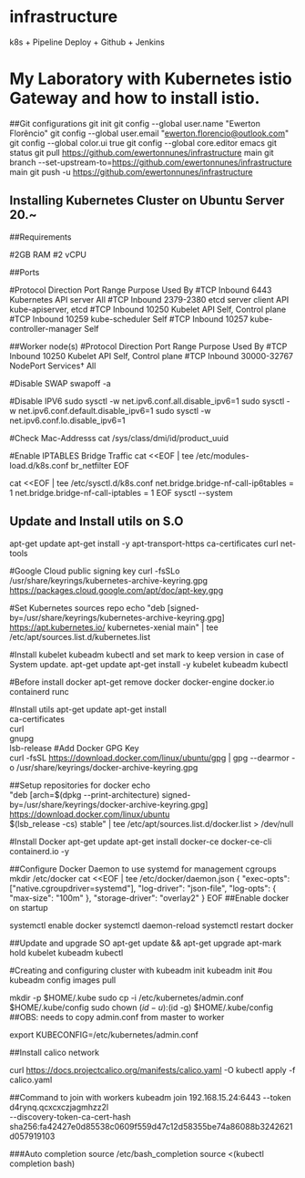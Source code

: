 # infrastructure
k8s + Pipeline Deploy + Github + Jenkins

# My Laboratory with Kubernetes istio Gateway and how to install istio.

##Git configurations
git init
git config --global user.name "Ewerton Florêncio"
git config --global user.email "ewerton.florencio@outlook.com"
git config --global color.ui true
git config --global core.editor emacs
git status
git pull https://github.com/ewertonnunes/infrastructure main
git branch --set-upstream-to=https://github.com/ewertonnunes/infrastructure main
git push  -u https://github.com/ewertonnunes/infrastructure

## Installing Kubernetes Cluster on Ubuntu Server 20.~

##Requirements

#2GB RAM
#2 vCPU

##Ports

#Protocol	Direction	Port Range	Purpose	Used By
#TCP	    Inbound	    6443	    Kubernetes API server	All
#TCP	    Inbound	    2379-2380	etcd server client API	kube-apiserver, etcd
#TCP	    Inbound	    10250	    Kubelet API	Self, Control plane
#TCP	    Inbound	    10259	    kube-scheduler	Self
#TCP	    Inbound	    10257	    kube-controller-manager	Self

##Worker node(s)
#Protocol	Direction	Port Range	Purpose	Used By
#TCP	Inbound	10250	Kubelet API	Self, Control plane
#TCP	Inbound	30000-32767	NodePort Services†	All

#Disable SWAP
swapoff -a


#Disable IPV6
sudo sysctl -w net.ipv6.conf.all.disable_ipv6=1
sudo sysctl -w net.ipv6.conf.default.disable_ipv6=1
sudo sysctl -w net.ipv6.conf.lo.disable_ipv6=1


#Check Mac-Addresss
cat /sys/class/dmi/id/product_uuid

#Enable IPTABLES Bridge Traffic
cat <<EOF | tee /etc/modules-load.d/k8s.conf
br_netfilter
EOF

cat <<EOF | tee /etc/sysctl.d/k8s.conf
net.bridge.bridge-nf-call-ip6tables = 1
net.bridge.bridge-nf-call-iptables = 1
EOF
 sysctl --system

## Update and Install utils on S.O
 apt-get update 
 apt-get install -y apt-transport-https ca-certificates curl net-tools

#Google Cloud public signing key
 curl -fsSLo /usr/share/keyrings/kubernetes-archive-keyring.gpg https://packages.cloud.google.com/apt/doc/apt-key.gpg

#Set Kubernetes sources repo
echo "deb [signed-by=/usr/share/keyrings/kubernetes-archive-keyring.gpg] https://apt.kubernetes.io/ kubernetes-xenial main" | tee /etc/apt/sources.list.d/kubernetes.list

#Install kubelet kubeadm kubectl and set mark to keep version in case of System update.
 apt-get update
 apt-get install -y kubelet kubeadm kubectl

#Before install docker
apt-get remove docker docker-engine docker.io containerd runc

#Install utils 
 apt-get update
 apt-get install \
    ca-certificates \
    curl \
    gnupg \
    lsb-release
#Add Docker GPG Key    
 curl -fsSL https://download.docker.com/linux/ubuntu/gpg | gpg --dearmor -o /usr/share/keyrings/docker-archive-keyring.gpg

##Setup repositories for docker
echo \
  "deb [arch=$(dpkg --print-architecture) signed-by=/usr/share/keyrings/docker-archive-keyring.gpg] https://download.docker.com/linux/ubuntu \
  $(lsb_release -cs) stable" | tee /etc/apt/sources.list.d/docker.list > /dev/null

#Install Docker
apt-get update
apt-get install docker-ce docker-ce-cli containerd.io -y

##Configure Docker Daemon to use systemd for management cgroups
 mkdir /etc/docker
cat <<EOF | tee /etc/docker/daemon.json
{
  "exec-opts": ["native.cgroupdriver=systemd"],
  "log-driver": "json-file",
  "log-opts": {
    "max-size": "100m"
  },
  "storage-driver": "overlay2"
}
EOF
##Enable docker on startup

 systemctl enable docker
 systemctl daemon-reload
 systemctl restart docker

##Update and upgrade SO
apt-get update && apt-get upgrade
apt-mark hold kubelet kubeadm kubectl

#Creating and configuring cluster with kubeadm init
kubeadm init
#ou
kubeadm config images pull

  mkdir -p $HOME/.kube
  sudo cp -i /etc/kubernetes/admin.conf $HOME/.kube/config
  sudo chown $(id -u):$(id -g) $HOME/.kube/config
##OBS: needs to copy admin.conf from master to worker

export KUBECONFIG=/etc/kubernetes/admin.conf

##Install calico network

curl https://docs.projectcalico.org/manifests/calico.yaml -O
kubectl apply -f calico.yaml


##Command to join with workers
kubeadm join 192.168.15.24:6443 --token d4rynq.qcxcxczjagmhzz2l \
        --discovery-token-ca-cert-hash sha256:fa42427e0d85538c0609f559d47c12d58355be74a86088b3242621d057919103


###Auto completion
source /etc/bash_completion 
source <(kubectl completion bash)













